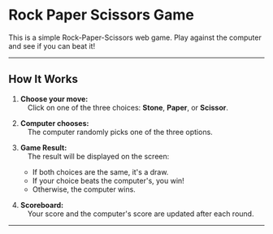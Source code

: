 # Rock Paper Scissors Game

This is a simple Rock-Paper-Scissors web game. Play against the computer and see if you can beat it!

---

## How It Works

1. **Choose your move:**  
 Click on one of the three choices: **Stone**, **Paper**, or **Scissor**.

2. **Computer chooses:**  
 The computer randomly picks one of the three options.

3. **Game Result:**  
 The result will be displayed on the screen:
   - If both choices are the same, it's a draw.
   - If your choice beats the computer's, you win!
   - Otherwise, the computer wins.

4. **Scoreboard:**  
 Your score and the computer's score are updated after each round.

---
